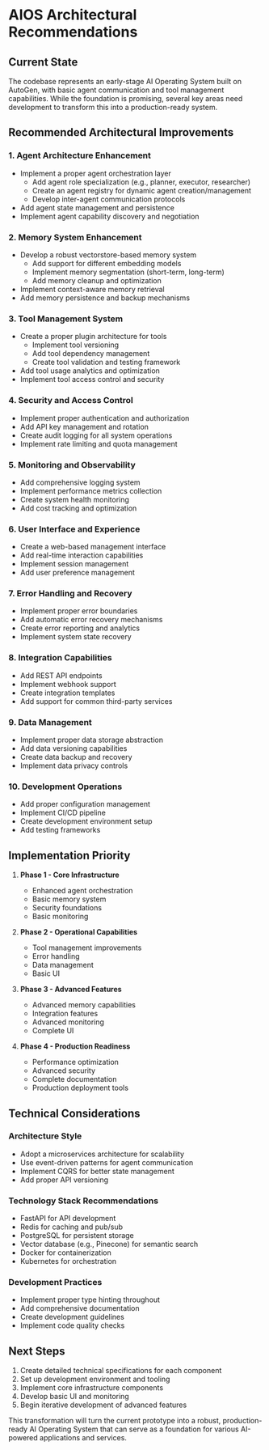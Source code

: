 # AIOS Architectural Recommendations

## Current State

The codebase represents an early-stage AI Operating System built on AutoGen, with basic agent communication and tool management capabilities. While the foundation is promising, several key areas need development to transform this into a production-ready system.

## Recommended Architectural Improvements

### 1. Agent Architecture Enhancement

- Implement a proper agent orchestration layer
  - Add agent role specialization (e.g., planner, executor, researcher)
  - Create an agent registry for dynamic agent creation/management
  - Develop inter-agent communication protocols
- Add agent state management and persistence
- Implement agent capability discovery and negotiation

### 2. Memory System Enhancement

- Develop a robust vectorstore-based memory system
  - Add support for different embedding models
  - Implement memory segmentation (short-term, long-term)
  - Add memory cleanup and optimization
- Implement context-aware memory retrieval
- Add memory persistence and backup mechanisms

### 3. Tool Management System

- Create a proper plugin architecture for tools
  - Implement tool versioning
  - Add tool dependency management
  - Create tool validation and testing framework
- Add tool usage analytics and optimization
- Implement tool access control and security

### 4. Security and Access Control

- Implement proper authentication and authorization
- Add API key management and rotation
- Create audit logging for all system operations
- Implement rate limiting and quota management

### 5. Monitoring and Observability

- Add comprehensive logging system
- Implement performance metrics collection
- Create system health monitoring
- Add cost tracking and optimization

### 6. User Interface and Experience

- Create a web-based management interface
- Add real-time interaction capabilities
- Implement session management
- Add user preference management

### 7. Error Handling and Recovery

- Implement proper error boundaries
- Add automatic error recovery mechanisms
- Create error reporting and analytics
- Implement system state recovery

### 8. Integration Capabilities

- Add REST API endpoints
- Implement webhook support
- Create integration templates
- Add support for common third-party services

### 9. Data Management

- Implement proper data storage abstraction
- Add data versioning capabilities
- Create data backup and recovery
- Implement data privacy controls

### 10. Development Operations

- Add proper configuration management
- Implement CI/CD pipeline
- Create development environment setup
- Add testing frameworks

## Implementation Priority

1. **Phase 1 - Core Infrastructure**

   - Enhanced agent orchestration
   - Basic memory system
   - Security foundations
   - Basic monitoring

2. **Phase 2 - Operational Capabilities**

   - Tool management improvements
   - Error handling
   - Data management
   - Basic UI

3. **Phase 3 - Advanced Features**

   - Advanced memory capabilities
   - Integration features
   - Advanced monitoring
   - Complete UI

4. **Phase 4 - Production Readiness**
   - Performance optimization
   - Advanced security
   - Complete documentation
   - Production deployment tools

## Technical Considerations

### Architecture Style

- Adopt a microservices architecture for scalability
- Use event-driven patterns for agent communication
- Implement CQRS for better state management
- Add proper API versioning

### Technology Stack Recommendations

- FastAPI for API development
- Redis for caching and pub/sub
- PostgreSQL for persistent storage
- Vector database (e.g., Pinecone) for semantic search
- Docker for containerization
- Kubernetes for orchestration

### Development Practices

- Implement proper type hinting throughout
- Add comprehensive documentation
- Create development guidelines
- Implement code quality checks

## Next Steps

1. Create detailed technical specifications for each component
2. Set up development environment and tooling
3. Implement core infrastructure components
4. Develop basic UI and monitoring
5. Begin iterative development of advanced features

This transformation will turn the current prototype into a robust, production-ready AI Operating System that can serve as a foundation for various AI-powered applications and services.
